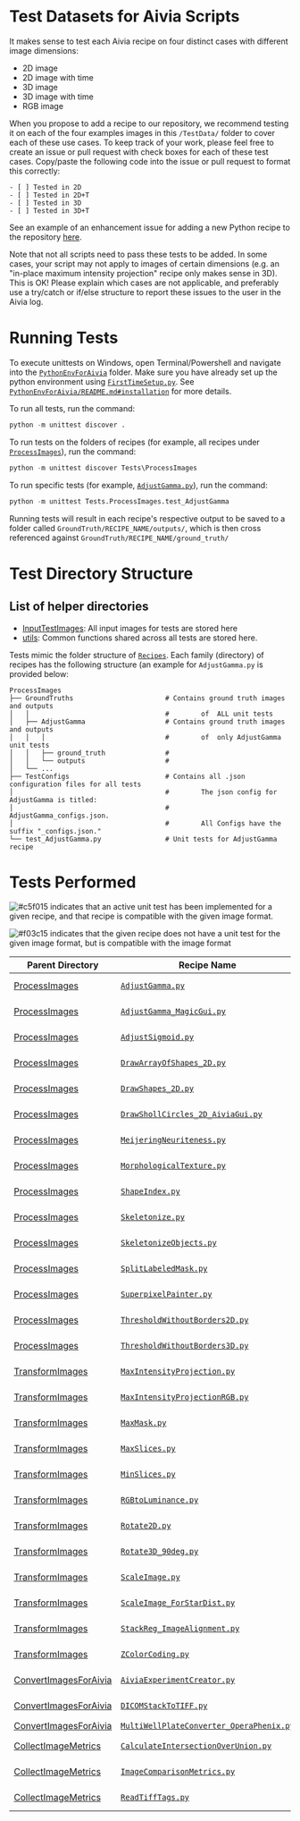 # Test Datasets for Aivia Scripts

It makes sense to test each Aivia recipe on four distinct cases with different image dimensions:

* 2D image
* 2D image with time
* 3D image
* 3D image with time
* RGB image

When you propose to add a recipe to our repository, we recommend testing it on each of the four examples images in this `/TestData/` folder to cover each of these use cases. To keep track of your work, please feel free to create an issue or pull request with check boxes for each of these test cases. Copy/paste the following code into the issue or pull request to format this correctly:

```
- [ ] Tested in 2D
- [ ] Tested in 2D+T
- [ ] Tested in 3D
- [ ] Tested in 3D+T
```

See an example of an enhancement issue for adding a new Python recipe to the repository [here](https://github.com/AiviaCommunity/PythonForAivia/issues/3).

Note that not all scripts need to pass these tests to be added. In some cases, your script may not apply to images of certain dimensions (e.g. an "in-place maximum intensity projection" recipe only makes sense in 3D). This is OK! Please explain which cases are not applicable, and preferably use a try/catch or if/else structure to report these issues to the user in the Aivia log.

# Running Tests

To execute unittests on Windows, open Terminal/Powershell and navigate into the [`PythonEnvForAivia`](./) folder. Make sure you have already set up the python environment using [`FirstTimeSetup.py`](../FirstTimeSetup.py). See [`PythonEnvForAivia/README.md#installation`](../README.md#installation) for more details.


To run all tests, run the command:
```python
python -m unittest discover .
```

To run tests on the folders of recipes (for example, all recipes under [`ProcessImages`](../Recipes/ProcessImages/)), run the command:
```python
python -m unittest discover Tests\ProcessImages
```

To run specific tests (for example, [`AdjustGamma.py`](../Recipes/ProcessImages/AdjustGamma.py)), run the command:
```python
python -m unittest Tests.ProcessImages.test_AdjustGamma
```

Running tests will result in each recipe's respective output to be saved to a folder called `GroundTruth/RECIPE_NAME/outputs/`, which is then cross referenced against `GroundTruth/RECIPE_NAME/ground_truth/`

# Test Directory Structure

## List of helper directories
- [InputTestImages](../Tests/InputTestImages/): All input images for tests are stored here
- [utils](../Tests/utils/): Common functions shared across all tests are stored here.


Tests mimic the folder structure of [`Recipes`](../Recipes/). Each family (directory) of recipes has the following structure (an example for `AdjustGamma.py` is provided below:
```
ProcessImages
├── GroundTruths                       # Contains ground truth images and outputs
│   │                                  #        of  ALL unit tests
│   ├── AdjustGamma                    # Contains ground truth images and outputs
│   │   │                              #        of  only AdjustGamma unit tests
│   │   ├── ground_truth               #
│   │   └── outputs                    #
│   └── ...
├── TestConfigs                        # Contains all .json configuration files for all tests
│                                      #        The json config for AdjustGamma is titled:
│                                      #        AdjustGamma_configs.json.
│                                      #        All Configs have the suffix "_configs.json."
└── test_AdjustGamma.py                # Unit tests for AdjustGamma recipe
```

# Tests Performed

![#c5f015](https://placehold.co/15x15/c5f015/c5f015.png) indicates that an active unit test has been implemented for a given recipe, and that recipe is compatible with the given image format.

![#f03c15](https://placehold.co/15x15/f03c15/f03c15.png) indicates that the given recipe does not have a unit test for the given image format, but is compatible with the image format

Parent Directory | Recipe Name | 2D | 2D +T | 3D | 3D+T | RGB
-|-|-|-|-|-|-
[ProcessImages](../Recipes/ProcessImages)| [`AdjustGamma.py`](../Recipes/ProcessImages/AdjustGamma.py)|	![#c5f015](https://placehold.co/15x15/c5f015/c5f015.png)	|	![#c5f015](https://placehold.co/15x15/c5f015/c5f015.png)	|	![#c5f015](https://placehold.co/15x15/c5f015/c5f015.png)	|	![#c5f015](https://placehold.co/15x15/c5f015/c5f015.png)	|	![#c5f015](https://placehold.co/15x15/c5f015/c5f015.png)	
[ProcessImages](../Recipes/ProcessImages)| [`AdjustGamma_MagicGui.py`](../Recipes/ProcessImages/AdjustGamma_MagicGui.py)|	![#c5f015](https://placehold.co/15x15/c5f015/c5f015.png)	|	![#c5f015](https://placehold.co/15x15/c5f015/c5f015.png)	|	![#c5f015](https://placehold.co/15x15/c5f015/c5f015.png)	|	![#c5f015](https://placehold.co/15x15/c5f015/c5f015.png)	|	![#c5f015](https://placehold.co/15x15/c5f015/c5f015.png)	
[ProcessImages](../Recipes/ProcessImages)| [`AdjustSigmoid.py`](../Recipes/ProcessImages/AdjustSigmoid.py)|	![#c5f015](https://placehold.co/15x15/c5f015/c5f015.png)	|	![#c5f015](https://placehold.co/15x15/c5f015/c5f015.png)	|	![#c5f015](https://placehold.co/15x15/c5f015/c5f015.png)	|	![#c5f015](https://placehold.co/15x15/c5f015/c5f015.png)	|	![#c5f015](https://placehold.co/15x15/c5f015/c5f015.png)	
[ProcessImages](../Recipes/ProcessImages)| [`DrawArrayOfShapes_2D.py`](../Recipes/ProcessImages/DrawArrayOfShapes_2D.py)|	![#c5f015](https://placehold.co/15x15/c5f015/c5f015.png)	|	![#c5f015](https://placehold.co/15x15/c5f015/c5f015.png)	|		|		|		
[ProcessImages](../Recipes/ProcessImages)| [`DrawShapes_2D.py`](../Recipes/ProcessImages/DrawShapes_2D.py)|	![#c5f015](https://placehold.co/15x15/c5f015/c5f015.png)	|	![#c5f015](https://placehold.co/15x15/c5f015/c5f015.png)	|		|		|		
[ProcessImages](../Recipes/ProcessImages)| [`DrawShollCircles_2D_AiviaGui.py`](../Recipes/ProcessImages/DrawShollCircles_2D_AiviaGui.py)|	![#c5f015](https://placehold.co/15x15/c5f015/c5f015.png)	|	![#c5f015](https://placehold.co/15x15/c5f015/c5f015.png)	|		|		|		
[ProcessImages](../Recipes/ProcessImages)| [`MeijeringNeuriteness.py`](../Recipes/ProcessImages/MeijeringNeuriteness.py)|	![#c5f015](https://placehold.co/15x15/c5f015/c5f015.png)	|		|	![#c5f015](https://placehold.co/15x15/c5f015/c5f015.png)	|		|		![#c5f015](https://placehold.co/15x15/c5f015/c5f015.png)
[ProcessImages](../Recipes/ProcessImages)| [`MorphologicalTexture.py`](../Recipes/ProcessImages/MorphologicalTexture.py)|	![#c5f015](https://placehold.co/15x15/c5f015/c5f015.png)	|	![#c5f015](https://placehold.co/15x15/c5f015/c5f015.png)	|	![#c5f015](https://placehold.co/15x15/c5f015/c5f015.png)	|	![#c5f015](https://placehold.co/15x15/c5f015/c5f015.png)	|		
[ProcessImages](../Recipes/ProcessImages)| [`ShapeIndex.py`](../Recipes/ProcessImages/ShapeIndex.py)|	![#c5f015](https://placehold.co/15x15/c5f015/c5f015.png)	|	![#c5f015](https://placehold.co/15x15/c5f015/c5f015.png)	|	![#c5f015](https://placehold.co/15x15/c5f015/c5f015.png)	|	![#c5f015](https://placehold.co/15x15/c5f015/c5f015.png)	|		
[ProcessImages](../Recipes/ProcessImages)| [`Skeletonize.py`](../Recipes/ProcessImages/Skeletonize.py)|	![#c5f015](https://placehold.co/15x15/c5f015/c5f015.png)	|	![#c5f015](https://placehold.co/15x15/c5f015/c5f015.png)	|	![#c5f015](https://placehold.co/15x15/c5f015/c5f015.png)	|	![#c5f015](https://placehold.co/15x15/c5f015/c5f015.png)	|		
[ProcessImages](../Recipes/ProcessImages)| [`SkeletonizeObjects.py`](../Recipes/ProcessImages/SkeletonizeObjects.py)|		|	![#c5f015](https://placehold.co/15x15/c5f015/c5f015.png)	|		|	![#c5f015](https://placehold.co/15x15/c5f015/c5f015.png)	|		
[ProcessImages](../Recipes/ProcessImages)| [`SplitLabeledMask.py`](../Recipes/ProcessImages/SplitLabeledMask.py)|	![#c5f015](https://placehold.co/15x15/c5f015/c5f015.png)	|		|	![#c5f015](https://placehold.co/15x15/c5f015/c5f015.png)	|		|		
[ProcessImages](../Recipes/ProcessImages)| [`SuperpixelPainter.py`](../Recipes/ProcessImages/SuperpixelPainter.py)|	![#c5f015](https://placehold.co/15x15/c5f015/c5f015.png)	|		|		|		|		
[ProcessImages](../Recipes/ProcessImages)| [`ThresholdWithoutBorders2D.py`](../Recipes/ProcessImages/ThresholdWithoutBorders2D.py)|	![#c5f015](https://placehold.co/15x15/c5f015/c5f015.png)	|	![#c5f015](https://placehold.co/15x15/c5f015/c5f015.png)	|		|		|		
[ProcessImages](../Recipes/ProcessImages)| [`ThresholdWithoutBorders3D.py`](../Recipes/ProcessImages/ThresholdWithoutBorders3D.py)|		|		|	![#c5f015](https://placehold.co/15x15/c5f015/c5f015.png)	|	![#c5f015](https://placehold.co/15x15/c5f015/c5f015.png)	|		
[TransformImages](../Recipes/TransformImages)| [`MaxIntensityProjection.py`](../Recipes/TransformImages/MaxIntensityProjection.py)|		|		|	![#c5f015](https://placehold.co/15x15/c5f015/c5f015.png)	|		|	
[TransformImages](../Recipes/TransformImages)| [`MaxIntensityProjectionRGB.py`](../Recipes/TransformImages/MaxIntensityProjectionRGB.py)|		|		|	![#c5f015](https://placehold.co/15x15/c5f015/c5f015.png)	|		|	
[TransformImages](../Recipes/TransformImages)| [`MaxMask.py`](../Recipes/TransformImages/MaxMask.py)|	![#c5f015](https://placehold.co/15x15/c5f015/c5f015.png)	|	![#c5f015](https://placehold.co/15x15/c5f015/c5f015.png)	|	![#c5f015](https://placehold.co/15x15/c5f015/c5f015.png)	|	![#c5f015](https://placehold.co/15x15/c5f015/c5f015.png)	|	
[TransformImages](../Recipes/TransformImages)| [`MaxSlices.py`](../Recipes/TransformImages/MaxSlices.py)|		|		|	![#c5f015](https://placehold.co/15x15/c5f015/c5f015.png)	|	![#c5f015](https://placehold.co/15x15/c5f015/c5f015.png)	|	
[TransformImages](../Recipes/TransformImages)| [`MinSlices.py`](../Recipes/TransformImages/MinSlices.py)|		|		|	![#c5f015](https://placehold.co/15x15/c5f015/c5f015.png)	|	![#c5f015](https://placehold.co/15x15/c5f015/c5f015.png)	|	
[TransformImages](../Recipes/TransformImages)| [`RGBtoLuminance.py`](../Recipes/TransformImages/RGBtoLuminance.py)|		|		|		|		|	![#c5f015](https://placehold.co/15x15/c5f015/c5f015.png)
[TransformImages](../Recipes/TransformImages)| [`Rotate2D.py`](../Recipes/TransformImages/Rotate2D.py)|	![#c5f015](https://placehold.co/15x15/c5f015/c5f015.png)	|		|		|		|	
[TransformImages](../Recipes/TransformImages)| [`Rotate3D_90deg.py`](../Recipes/TransformImages/Rotate3D_90deg.py)|		|		|	![#c5f015](https://placehold.co/15x15/c5f015/c5f015.png)	|		|	
[TransformImages](../Recipes/TransformImages)| [`ScaleImage.py`](../Recipes/TransformImages/ScaleImage.py)|	![#c5f015](https://placehold.co/15x15/c5f015/c5f015.png)	|	![#c5f015](https://placehold.co/15x15/c5f015/c5f015.png)	|	![#c5f015](https://placehold.co/15x15/c5f015/c5f015.png)	|	![#c5f015](https://placehold.co/15x15/c5f015/c5f015.png)	|	
[TransformImages](../Recipes/TransformImages)| [`ScaleImage_ForStarDist.py`](../Recipes/TransformImages/ScaleImage_ForStarDist.py)|	![#c5f015](https://placehold.co/15x15/c5f015/c5f015.png)	|	![#c5f015](https://placehold.co/15x15/c5f015/c5f015.png)	|	![#c5f015](https://placehold.co/15x15/c5f015/c5f015.png)	|	![#c5f015](https://placehold.co/15x15/c5f015/c5f015.png)	|	
[TransformImages](../Recipes/TransformImages)| [`StackReg_ImageAlignment.py`](../Recipes/TransformImages/StackReg_ImageAlignment.py)|		|	![#c5f015](https://placehold.co/15x15/c5f015/c5f015.png)	|		|		|	
[TransformImages](../Recipes/TransformImages)| [`ZColorCoding.py`](../Recipes/TransformImages/ZColorCoding.py)|		|	![#c5f015](https://placehold.co/15x15/c5f015/c5f015.png)	|	![#c5f015](https://placehold.co/15x15/c5f015/c5f015.png)	|	![#c5f015](https://placehold.co/15x15/c5f015/c5f015.png)	|	
[ConvertImagesForAivia](../Recipes/ConvertImagesForAivia)| [`AiviaExperimentCreator.py`](../Recipes/ConvertImagesForAivia/AiviaExperimentCreator.py)|	![#c5f015](https://placehold.co/15x15/c5f015/c5f015.png)	|	![#f03c15](https://placehold.co/15x15/f03c15/f03c15.png)	|	![#f03c15](https://placehold.co/15x15/f03c15/f03c15.png)	|	![#f03c15](https://placehold.co/15x15/f03c15/f03c15.png)	|	![#f03c15](https://placehold.co/15x15/f03c15/f03c15.png)
[ConvertImagesForAivia](../Recipes/ConvertImagesForAivia)| [`DICOMStackToTIFF.py`](../Recipes/ConvertImagesForAivia/DICOMStackToTIFF.py)|		|		|	![#c5f015](https://placehold.co/15x15/c5f015/c5f015.png)	|		|	
[ConvertImagesForAivia](../Recipes/ConvertImagesForAivia)| [`MultiWellPlateConverter_OperaPhenix.py`](../Recipes/ConvertImagesForAivia/MultiWellPlateConverter_OperaPhenix.py)|		|		|		|		|	
[CollectImageMetrics](../Recipes/CollectImageMetrics)| [`CalculateIntersectionOverUnion.py`](../Recipes/CollectImageMetrics/CalculateIntersectionOverUnion.py)	|	![#c5f015](https://placehold.co/15x15/c5f015/c5f015.png)	|	![#c5f015](https://placehold.co/15x15/c5f015/c5f015.png)	|	![#c5f015](https://placehold.co/15x15/c5f015/c5f015.png)	|	![#c5f015](https://placehold.co/15x15/c5f015/c5f015.png)	|	
[CollectImageMetrics](../Recipes/CollectImageMetrics)| [`ImageComparisonMetrics.py`](../Recipes/CollectImageMetrics/ImageComparisonMetrics.py)	|	![#c5f015](https://placehold.co/15x15/c5f015/c5f015.png)	|	![#c5f015](https://placehold.co/15x15/c5f015/c5f015.png)	|	![#c5f015](https://placehold.co/15x15/c5f015/c5f015.png)	|	![#c5f015](https://placehold.co/15x15/c5f015/c5f015.png)	|	![#c5f015](https://placehold.co/15x15/c5f015/c5f015.png)
[CollectImageMetrics](../Recipes/CollectImageMetrics)| [`ReadTiffTags.py`](../Recipes/CollectImageMetrics/ReadTiffTags.py)	|	![#f03c15](https://placehold.co/15x15/f03c15/f03c15.png)	|	![#f03c15](https://placehold.co/15x15/f03c15/f03c15.png)	|	![#f03c15](https://placehold.co/15x15/f03c15/f03c15.png)	|	![#f03c15](https://placehold.co/15x15/f03c15/f03c15.png)	|	![#f03c15](https://placehold.co/15x15/f03c15/f03c15.png)

